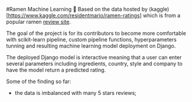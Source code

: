 #Ramen Machine Learning :ramen:
Based on the data hosted by (kaggle)[https://www.kaggle.com/residentmario/ramen-ratings] which is from a popular ramen [review site](https://www.theramenrater.com/). 

The goal of the project is for its contributors to become more comfortable with scikit-learn pipeline, custom pipeline functions, hyperparameters tunning and resulting machine learning model deployment on Django.

The deployed Django model is interactive meaning that a user can enter several parameters including ingredients, country, style and company to have the model return a predicted rating.

Some of the finding so far:
* the data is imbalanced with many 5 stars reviews;